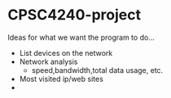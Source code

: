 # CPSC4240-project
Ideas for what we want the program to do...
- List devices on the network
- Network analysis
  - speed,bandwidth,total data usage, etc.
- Most visited ip/web sites
- 

